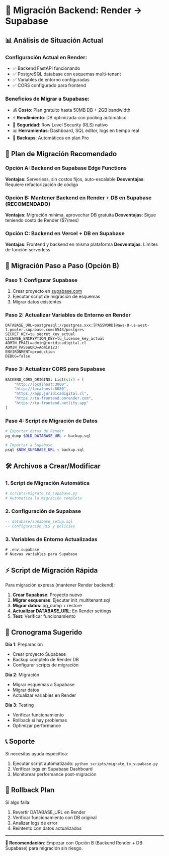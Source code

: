 # 🚀 Migración Backend: Render → Supabase

## 📊 Análisis de Situación Actual

### Configuración Actual en Render:
- ✅ Backend FastAPI funcionando
- ✅ PostgreSQL database con esquemas multi-tenant
- ✅ Variables de entorno configuradas
- ✅ CORS configurado para frontend

### Beneficios de Migrar a Supabase:
- 💰 **Costo**: Plan gratuito hasta 50MB DB + 2GB bandwidth
- ⚡ **Rendimiento**: DB optimizada con pooling automático
- 🔐 **Seguridad**: Row Level Security (RLS) nativo
- 📊 **Herramientas**: Dashboard, SQL editor, logs en tiempo real
- 🔄 **Backups**: Automáticos en plan Pro

## 🎯 Plan de Migración Recomendado

### Opción A: Backend en Supabase Edge Functions
**Ventajas**: Serverless, sin costos fijos, auto-escalable
**Desventajas**: Requiere refactorización de código

### Opción B: Mantener Backend en Render + DB en Supabase (RECOMENDADO)
**Ventajas**: Migración mínima, aprovechar DB gratuita
**Desventajas**: Sigue teniendo costo de Render ($7/mes)

### Opción C: Backend en Vercel + DB en Supabase
**Ventajas**: Frontend y backend en misma plataforma
**Desventajas**: Límites de función serverless

## 🔧 Migración Paso a Paso (Opción B)

### Paso 1: Configurar Supabase
1. Crear proyecto en [supabase.com](https://supabase.com)
2. Ejecutar script de migración de esquemas
3. Migrar datos existentes

### Paso 2: Actualizar Variables de Entorno en Render
```env
DATABASE_URL=postgresql://postgres.xxx:[PASSWORD]@aws-0-us-west-1.pooler.supabase.com:6543/postgres
SECRET_KEY=tu_secret_key_actual
LICENSE_ENCRYPTION_KEY=tu_license_key_actual
ADMIN_EMAIL=admin@juridicadigital.cl
ADMIN_PASSWORD=Admin123!
ENVIRONMENT=production
DEBUG=false
```

### Paso 3: Actualizar CORS para Supabase
```python
BACKEND_CORS_ORIGINS: List[str] = [
    "http://localhost:3000",
    "http://localhost:8080", 
    "https://app.juridicadigital.cl",
    "https://tu-frontend.onrender.com",
    "https://tu-frontend.netlify.app"
]
```

### Paso 4: Script de Migración de Datos
```bash
# Exportar datos de Render
pg_dump $OLD_DATABASE_URL > backup.sql

# Importar a Supabase  
psql $NEW_SUPABASE_URL < backup.sql
```

## 🛠️ Archivos a Crear/Modificar

### 1. Script de Migración Automática
```python
# scripts/migrate_to_supabase.py
# Automatiza la migración completa
```

### 2. Configuración de Supabase
```sql
-- database/supabase_setup.sql
-- Configuración RLS y policies
```

### 3. Variables de Entorno Actualizadas
```env
# .env.supabase
# Nuevas variables para Supabase
```

## ⚡ Script de Migración Rápida

Para migración express (mantener Render backend):

1. **Crear Supabase**: Proyecto nuevo
2. **Migrar esquemas**: Ejecutar init_multitenant.sql
3. **Migrar datos**: pg_dump + restore
4. **Actualizar DATABASE_URL**: En Render settings
5. **Test**: Verificar funcionamiento

## 🎯 Cronograma Sugerido

**Día 1**: Preparación
- Crear proyecto Supabase
- Backup completo de Render DB
- Configurar scripts de migración

**Día 2**: Migración
- Migrar esquemas a Supabase
- Migrar datos
- Actualizar variables en Render

**Día 3**: Testing
- Verificar funcionamiento
- Rollback si hay problemas
- Optimizar performance

## 📞 Soporte

Si necesitas ayuda específica:
1. Ejecutar script automatizado: `python scripts/migrate_to_supabase.py`
2. Verificar logs en Supabase Dashboard
3. Monitorear performance post-migración

## 🔄 Rollback Plan

Si algo falla:
1. Revertir DATABASE_URL en Render
2. Verificar funcionamiento con DB original
3. Analizar logs de error
4. Reintento con datos actualizados

---

**🎯 Recomendación**: Empezar con Opción B (Backend Render + DB Supabase) para migración sin riesgo.